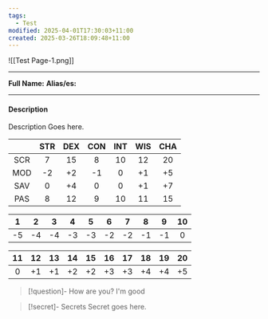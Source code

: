 ```yaml
---
tags:
  - Test
modified: 2025-04-01T17:30:03+11:00
created: 2025-03-26T18:09:48+11:00
---
```

![[Test Page-1.png]]
***
**Full Name:**
**Alias/es:**
***
#### Description
Description Goes here.



| | STR | DEX | CON | INT | WIS | CHA |
| :---: | :---: | :---: | :---: | :---: | :---: | :---: |
| SCR | 7 | 15 | 8 | 10 | 12 | 20 |
| MOD | -2 | +2 | -1 | 0 | +1 | +5 |
| SAV | 0 | +4 | 0 | 0 | +1 | +7 |
| PAS | 8 | 12 | 9 | 10 | 11 | 15 |

| 1 | 2 | 3 | 4 | 5 | 6 | 7 | 8 | 9 | 10 |
| :---: | :---: | :---: | :---: | :---: | :---: | :---: | :---: | :---: | :---: |
| -5 | -4 | -4 | -3 | -3 | -2 | -2 | -1 | -1 | 0 |

| 11 | 12 | 13 | 14 | 15 | 16 | 17 | 18 | 19 | 20 |
| :---: | :---: | :---: | :---: | :---: | :---: | :---: | :---: | :---: | :---: |
| 0 | +1 | +1 | +2 | +2 | +3 | +3 | +4 | +4 | +5 |

> [!question]- How are you?
> I'm good

> [!secret]- Secrets
> Secret goes here.